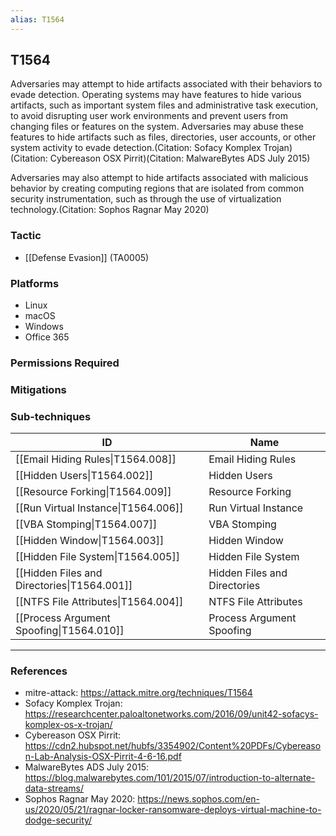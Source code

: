 ```yaml
---
alias: T1564
---
```


## T1564

Adversaries may attempt to hide artifacts associated with their behaviors to evade detection. Operating systems may have features to hide various artifacts, such as important system files and administrative task execution, to avoid disrupting user work environments and prevent users from changing files or features on the system. Adversaries may abuse these features to hide artifacts such as files, directories, user accounts, or other system activity to evade detection.(Citation: Sofacy Komplex Trojan)(Citation: Cybereason OSX Pirrit)(Citation: MalwareBytes ADS July 2015)

Adversaries may also attempt to hide artifacts associated with malicious behavior by creating computing regions that are isolated from common security instrumentation, such as through the use of virtualization technology.(Citation: Sophos Ragnar May 2020)


### Tactic
- [[Defense Evasion]] (TA0005)

### Platforms
- Linux
- macOS
- Windows
- Office 365

### Permissions Required

### Mitigations

### Sub-techniques

| ID | Name |
| --- | --- |
| [[Email Hiding Rules\|T1564.008]] | Email Hiding Rules |
| [[Hidden Users\|T1564.002]] | Hidden Users |
| [[Resource Forking\|T1564.009]] | Resource Forking |
| [[Run Virtual Instance\|T1564.006]] | Run Virtual Instance |
| [[VBA Stomping\|T1564.007]] | VBA Stomping |
| [[Hidden Window\|T1564.003]] | Hidden Window |
| [[Hidden File System\|T1564.005]] | Hidden File System |
| [[Hidden Files and Directories\|T1564.001]] | Hidden Files and Directories |
| [[NTFS File Attributes\|T1564.004]] | NTFS File Attributes |
| [[Process Argument Spoofing\|T1564.010]] | Process Argument Spoofing |


---
### References

- mitre-attack: https://attack.mitre.org/techniques/T1564
- Sofacy Komplex Trojan: https://researchcenter.paloaltonetworks.com/2016/09/unit42-sofacys-komplex-os-x-trojan/
- Cybereason OSX Pirrit: https://cdn2.hubspot.net/hubfs/3354902/Content%20PDFs/Cybereason-Lab-Analysis-OSX-Pirrit-4-6-16.pdf
- MalwareBytes ADS July 2015: https://blog.malwarebytes.com/101/2015/07/introduction-to-alternate-data-streams/
- Sophos Ragnar May 2020: https://news.sophos.com/en-us/2020/05/21/ragnar-locker-ransomware-deploys-virtual-machine-to-dodge-security/
